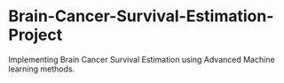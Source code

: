 # Brain-Cancer-Survival-Estimation-Project
Implementing Brain Cancer Survival Estimation using Advanced Machine learning methods.
